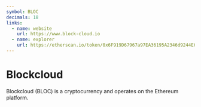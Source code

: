```yaml
---
symbol: BLOC
decimals: 18
links:
  - name: website
    url: https://www.block-cloud.io
  - name: explorer
    url: https://etherscan.io/token/0x6F919D67967a97EA36195A2346d9244E60FE0dDB
---
```


# Blockcloud

Blockcloud (BLOC) is a cryptocurrency and operates on the Ethereum platform.
